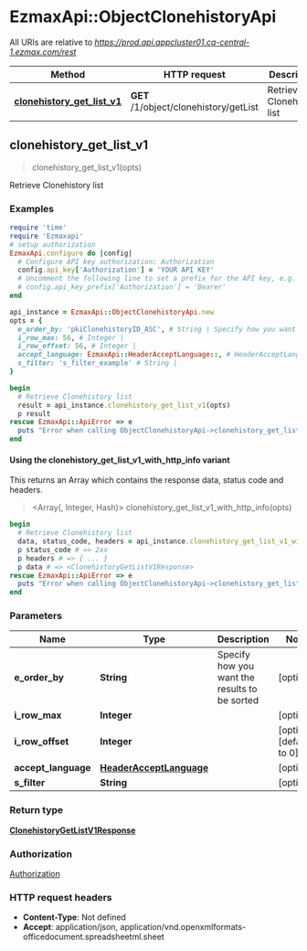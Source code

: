 # EzmaxApi::ObjectClonehistoryApi

All URIs are relative to *https://prod.api.appcluster01.ca-central-1.ezmax.com/rest*

| Method | HTTP request | Description |
| ------ | ------------ | ----------- |
| [**clonehistory_get_list_v1**](ObjectClonehistoryApi.md#clonehistory_get_list_v1) | **GET** /1/object/clonehistory/getList | Retrieve Clonehistory list |


## clonehistory_get_list_v1

> <ClonehistoryGetListV1Response> clonehistory_get_list_v1(opts)

Retrieve Clonehistory list



### Examples

```ruby
require 'time'
require 'Ezmaxapi'
# setup authorization
EzmaxApi.configure do |config|
  # Configure API key authorization: Authorization
  config.api_key['Authorization'] = 'YOUR API KEY'
  # Uncomment the following line to set a prefix for the API key, e.g. 'Bearer' (defaults to nil)
  # config.api_key_prefix['Authorization'] = 'Bearer'
end

api_instance = EzmaxApi::ObjectClonehistoryApi.new
opts = {
  e_order_by: 'pkiClonehistoryID_ASC', # String | Specify how you want the results to be sorted
  i_row_max: 56, # Integer | 
  i_row_offset: 56, # Integer | 
  accept_language: EzmaxApi::HeaderAcceptLanguage::, # HeaderAcceptLanguage | 
  s_filter: 's_filter_example' # String | 
}

begin
  # Retrieve Clonehistory list
  result = api_instance.clonehistory_get_list_v1(opts)
  p result
rescue EzmaxApi::ApiError => e
  puts "Error when calling ObjectClonehistoryApi->clonehistory_get_list_v1: #{e}"
end
```

#### Using the clonehistory_get_list_v1_with_http_info variant

This returns an Array which contains the response data, status code and headers.

> <Array(<ClonehistoryGetListV1Response>, Integer, Hash)> clonehistory_get_list_v1_with_http_info(opts)

```ruby
begin
  # Retrieve Clonehistory list
  data, status_code, headers = api_instance.clonehistory_get_list_v1_with_http_info(opts)
  p status_code # => 2xx
  p headers # => { ... }
  p data # => <ClonehistoryGetListV1Response>
rescue EzmaxApi::ApiError => e
  puts "Error when calling ObjectClonehistoryApi->clonehistory_get_list_v1_with_http_info: #{e}"
end
```

### Parameters

| Name | Type | Description | Notes |
| ---- | ---- | ----------- | ----- |
| **e_order_by** | **String** | Specify how you want the results to be sorted | [optional] |
| **i_row_max** | **Integer** |  | [optional] |
| **i_row_offset** | **Integer** |  | [optional][default to 0] |
| **accept_language** | [**HeaderAcceptLanguage**](.md) |  | [optional] |
| **s_filter** | **String** |  | [optional] |

### Return type

[**ClonehistoryGetListV1Response**](ClonehistoryGetListV1Response.md)

### Authorization

[Authorization](../README.md#Authorization)

### HTTP request headers

- **Content-Type**: Not defined
- **Accept**: application/json, application/vnd.openxmlformats-officedocument.spreadsheetml.sheet

